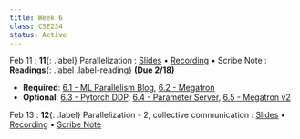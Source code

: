 ```yaml
---
title: Week 6
class: CSE234
status: Active
---
```


Feb 11
: **11**{: .label} Parallelization
  : [Slides](assets/slides/feb11.pdf) &#8226; [Recording](https://podcast.ucsd.edu/watch/wi25/cse234_a00/10) &#8226; Scribe Note
: **Readings**{: .label .label-reading} **(Due 2/18)**
  * **Required**: [6.1 - ML Parallelism Blog](https://sumanthrh.com/post/distributed-and-efficient-finetuning/), [6.2 - Megatron](https://arxiv.org/abs/1909.08053)
  * **Optional**: [6.3 - Pytorch DDP](https://arxiv.org/abs/2006.15704), [6.4 - Parameter Server](https://www.usenix.org/system/files/conference/osdi14/osdi14-paper-li_mu.pdf), [6.5 - Megatron v2](https://arxiv.org/abs/2104.04473)

Feb 13
: **12**{: .label} Parallelization - 2, collective communication
  : [Slides](assets/slides/feb13.pdf) &#8226; [Recording](https://podcast.ucsd.edu/watch/wi25/cse234_a00/11) &#8226; [Scribe Note]()
